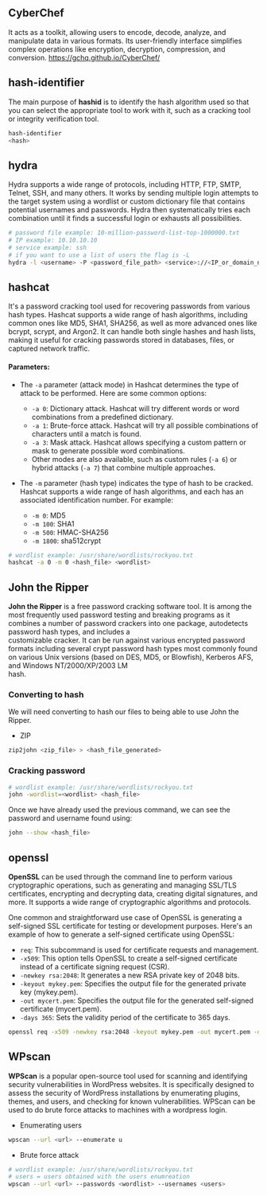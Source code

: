 ## CyberChef
It acts as a toolkit, allowing users to encode, decode, analyze, and manipulate data in various formats. Its user-friendly interface simplifies complex operations like encryption, decryption, compression, and conversion.
https://gchq.github.io/CyberChef/

## hash-identifier
The main purpose of **hashid** is to identify the hash algorithm used so that you can select the appropriate tool to work with it, such as a cracking tool or integrity verification tool.
```bash
hash-identifier
<hash>
```

## hydra
Hydra supports a wide range of protocols, including HTTP, FTP, SMTP, Telnet, SSH, and many others. It works by sending multiple login attempts to the target system using a wordlist or custom dictionary file that contains potential usernames and passwords. Hydra then systematically tries each combination until it finds a successful login or exhausts all possibilities.
```bash
# password file example: 10-million-password-list-top-1000000.txt
# IP example: 10.10.10.10
# service example: ssh
# if you want to use a list of users the flag is -L
hydra -l <username> -P <password_file_path> <service>://<IP_or_domain_name> 
```
## hashcat
It's a password cracking tool used for recovering passwords from various hash types. Hashcat supports a wide range of hash algorithms, including common ones like MD5, SHA1, SHA256, as well as more advanced ones like bcrypt, scrypt, and Argon2. It can handle both single hashes and hash lists, making it useful for cracking passwords stored in databases, files, or captured network traffic.
#### Parameters:
- The `-a` parameter (attack mode) in Hashcat determines the type of attack to be performed. Here are some common options:

	- `-a 0`: Dictionary attack. Hashcat will try different words or word combinations from a predefined dictionary.
	- `-a 1`: Brute-force attack. Hashcat will try all possible combinations of characters until a match is found.
	- `-a 3`: Mask attack. Hashcat allows specifying a custom pattern or mask to generate possible word combinations.
	- Other modes are also available, such as custom rules (`-a 6`) or hybrid attacks (`-a 7`) that combine multiple approaches.

- The `-m` parameter (hash type) indicates the type of hash to be cracked. Hashcat supports a wide range of hash algorithms, and each has an associated identification number. For example:

	- `-m 0`: MD5
	- `-m 100`: SHA1
	- `-m 500`: HMAC-SHA256
	- `-m 1800`: sha512crypt

```bash
# wordlist example: /usr/share/wordlists/rockyou.txt
hashcat -a 0 -m 0 <hash_file> <wordlist>
```
## John the Ripper
**John the Ripper** is a free password cracking software tool. It is among the  most frequently used password testing and breaking programs as it combines a number of  password crackers into one package, autodetects password hash types, and includes a  
customizable cracker. It can be run against various encrypted password formats  including several crypt password hash types most commonly found on various Unix  versions (based on DES, MD5, or Blowfish), Kerberos AFS, and Windows NT/2000/XP/2003 LM  
hash.

### Converting to hash
We will need converting to hash our files to being able to use John the Ripper.
- ZIP 
```bash
zip2john <zip_file> > <hash_file_generated>
```


### Cracking password

```bash
# wordlist example: /usr/share/wordlists/rockyou.txt
john -wordlist=<wordlist> <hash_file>
```
Once we have already used the previous command, we can see the password and username found using:
```bash
john --show <hash_file>
```

## openssl
**OpenSSL** can be used through the command line to perform various cryptographic operations, such as generating and managing SSL/TLS certificates, encrypting and decrypting data, creating digital signatures, and more. It supports a wide range of cryptographic algorithms and protocols.

One common and straightforward use case of OpenSSL is generating a self-signed SSL certificate for testing or development purposes. Here's an example of how to generate a self-signed certificate using OpenSSL:

- `req`: This subcommand is used for certificate requests and management.
- `-x509`: This option tells OpenSSL to create a self-signed certificate instead of a certificate signing request (CSR).
- `-newkey rsa:2048`: It generates a new RSA private key of 2048 bits.
- `-keyout mykey.pem`: Specifies the output file for the generated private key (mykey.pem).
- `-out mycert.pem`: Specifies the output file for the generated self-signed certificate (mycert.pem).
- `-days 365`: Sets the validity period of the certificate to 365 days.
```bash
openssl req -x509 -newkey rsa:2048 -keyout mykey.pem -out mycert.pem -days 365
```

## WPscan
**WPScan** is a popular open-source tool used for scanning and identifying security vulnerabilities in WordPress websites. It is specifically designed to assess the security of WordPress installations by enumerating plugins, themes, and users, and checking for known vulnerabilities. WPScan can be used to do brute force attacks to machines with a wordpress login.
- Enumerating users
```bash
wpscan --url <url> --enumerate u
```
- Brute force attack
```bash
# wordlist example: /usr/share/wordlists/rockyou.txt
# users = users obtained with the users enumreation
wpscan --url <url> --passwords <wordlist> --usernames <users>
```